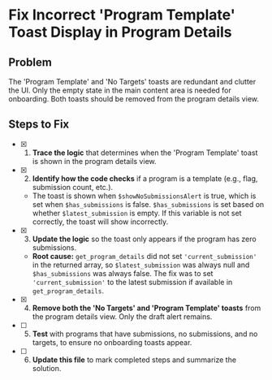 # Fix Incorrect 'Program Template' Toast Display in Program Details

## Problem
The 'Program Template' and 'No Targets' toasts are redundant and clutter the UI. Only the empty state in the main content area is needed for onboarding. Both toasts should be removed from the program details view.

## Steps to Fix

- [x] 1. **Trace the logic** that determines when the 'Program Template' toast is shown in the program details view.
- [x] 2. **Identify how the code checks** if a program is a template (e.g., flag, submission count, etc.).
  - The toast is shown when `$showNoSubmissionsAlert` is true, which is set when `$has_submissions` is false. `$has_submissions` is set based on whether `$latest_submission` is empty. If this variable is not set correctly, the toast will show incorrectly.
- [x] 3. **Update the logic** so the toast only appears if the program has zero submissions.
  - **Root cause:** `get_program_details` did not set `'current_submission'` in the returned array, so `$latest_submission` was always null and `$has_submissions` was always false. The fix was to set `'current_submission'` to the latest submission if available in `get_program_details`.
- [x] 4. **Remove both the 'No Targets' and 'Program Template' toasts** from the program details view. Only the draft alert remains.
- [ ] 5. **Test** with programs that have submissions, no submissions, and no targets, to ensure no onboarding toasts appear.
- [ ] 6. **Update this file** to mark completed steps and summarize the solution. 